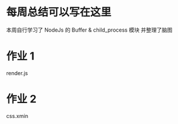 # 每周总结可以写在这里

本周自行学习了 NodeJs 的 Buffer & child_process 模块 并整理了脑图

# 作业 1

render.js

# 作业 2

css.xmin
